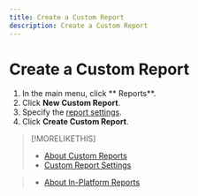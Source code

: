 ```yaml
---
title: Create a Custom Report
description: Create a Custom Report
---
```


# Create a Custom Report

1. In the main menu, click ** Reports**.
1. Click **New Custom Report**.
1. Specify the [report settings](/help/dsp/reports/report-settings-custom.md).
1. Click **Create Custom Report**.

>[!MORELIKETHIS]
>
>* [About Custom Reports](/help/dsp/reports/report-about-custom.md)
>* [Custom Report Settings](/help/dsp/reports/report-settings-custom.md)
<!-- >* [Available Report Metrics](/help/dsp/reports/report-metrics.md) -->
>* [About In-Platform Reports](/help/dsp/campaign-management/reports/campaign-reports-about.md)
